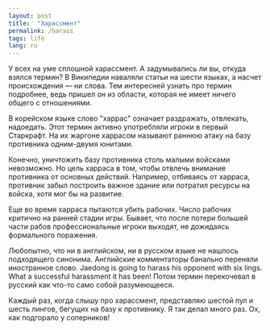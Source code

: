 ```yaml
---
layout: post
title:  "Харассмент"
permalink: /harass
tags: life
lang: ru
---
```


У всех на уме сплошной харассмент. А задумывались ли вы, откуда взялся термин? В
Википедии наваляли статьи на шести языках, а насчет происхождения — ни
слова. Тем интересней узнать про термин подробнее, ведь пришел он из области,
которая не имеет ничего общего с отношениями.

В корейском языке слово "харрас" означает раздражать, отвлекать, надоедать. Этот
термин активно употребляли игроки в первый Старкрафт. На их жаргоне харрасом
называют раннюю атаку на базу противника одним-двумя юнитами.

Конечно, уничтожить базу противника столь малыми войсками невозможно. Но цель
харраса в том, чтобы отвлечь внимание противника от основных действий. Например,
отбиваясь от харраса, противник забыл построить важное здание или потратил
ресурсы на войска, хотя мог бы на развитие.

Еще во время харраса пытаются убить рабочих. Число рабочих критично на ранней
стадии игры. Бывает, что после потери большей части рабов профессиональные
игроки выходят, не дожидаясь формального поражения.

Любопытно, что ни в английском, ни в русском языке не нашлось подходящего
синонима. Английские комментаторы банально переняли иностранное слово. Jaedong
is going to harass his opponent with six lings. What a successful harassment it
has been! Потом термин перекочевал в русский как что-то само собой разумеющееся.

Каждый раз, когда слышу про харассмент, представляю шестой пул и шесть лингов,
бегущих на базу к противнику. Я так делал много раз. Ох, как подгорало у
соперников!
